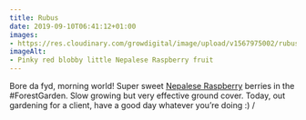 ```yaml
---
title: Rubus
date: 2019-09-10T06:41:12+01:00
images: 
- https://res.cloudinary.com/growdigital/image/upload/v1567975002/rubus-2D2DBFF0.jpg
imageAlt: 
- Pinky red blobby little Nepalese Raspberry fruit
---
```


Bore da fyd, morning world! Super sweet [Nepalese Raspberry](https://pfaf.org/user/plant.aspx?latinname=Rubus+nepalensis) berries in the #ForestGarden. Slow growing but very effective ground cover. Today, out gardening for a client, have a good day whatever you’re doing :)
/
